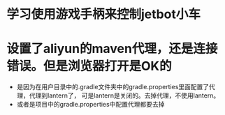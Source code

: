 # 学习使用游戏手柄来控制jetbot小车

# 设置了aliyun的maven代理，还是连接错误。但是浏览器打开是OK的
* 是因为在用户目录中的.gradle文件夹中的gradle.properties里面配置了代理，代理到lantern了，
可是lantern是关闭的。去掉代理，不使用lantern。
* 或者是项目中的gradle.properties中配置代理都要去掉